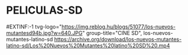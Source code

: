 # PELICULAS-SD
#EXTINF:-1 tvg-logo="https://img.reblog.hu/blogs/51077/los-nuevos-mutantesd94b.jpg?w=640.JPG" group-title="CINE SD", los-nuevos-mutantes-latino-sd  https://archive.org/download/los-nuevos-mutantes-latino-sd/Los%20Nuevos%20Mutantes%20latino%20SD%20.mp4
